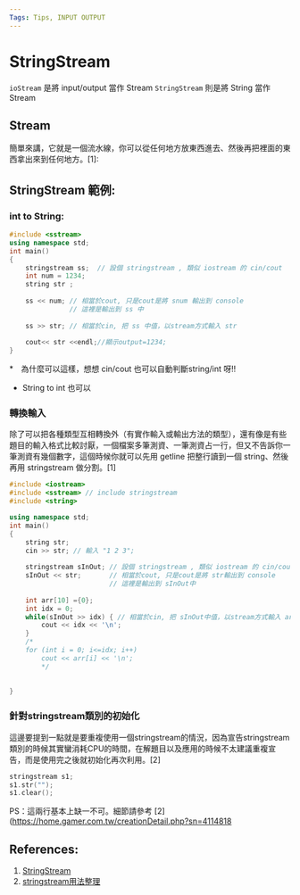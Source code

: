 ```yaml
---
Tags: Tips, INPUT OUTPUT
---
```

# StringStream

`ioStream` 是將 input/output 當作 Stream 
`StringStream` 則是將 String 當作 Stream 

## Stream 
簡單來講，它就是一個流水線，你可以從任何地方放東西進去、然後再把裡面的東西拿出來到任何地方。[1]:


## StringStream 範例:
### int to String:
``` c++
#include <sstream>
using namespace std;
int main()
{
    stringstream ss;  // 設個 stringstream , 類似 iostream 的 cin/cout
    int num = 1234;
    string str ; 
    
    ss << num; // 相當於cout, 只是cout是將 snum 輸出到 console
               // 這裡是輸出到 ss 中
    
    ss >> str; // 相當於cin, 把 ss 中值，以stream方式輸入 str
    
    cout<< str <<endl;//顯示output=1234;
}
```
*　為什麼可以這樣，想想 cin/cout 也可以自動判斷string/int 呀!!
* String to int 也可以

### 轉換輸入
除了可以把各種類型互相轉換外（有實作輸入或輸出方法的類型），還有像是有些題目的輸入格式比較討厭，一個檔案多筆測資、一筆測資占一行，但又不告訴你一筆測資有幾個數字，這個時候你就可以先用 getline 把整行讀到一個 string、然後再用 stringstream 做分割。[1]

``` c++
#include <iostream>
#include <sstream> // include stringstream
#include <string>

using namespace std;
int main()
{
    string str;
    cin >> str; // 輸入 "1 2 3";
    
    stringstream sInOut; // 設個 stringstream , 類似 iostream 的 cin/cout 
    sInOut << str;       // 相當於cout, 只是cout是將 str輸出到 console
                         // 這裡是輸出到 sInOut中
    
    int arr[10] ={0};
    int idx = 0;
    while(sInOut >> idx) { // 相當於cin, 把 sInOut中值，以stream方式輸入 arr
        cout << idx << '\n';
    }
    /*
    for (int i = 0; i<=idx; i++) 
        cout << arr[i] << '\n';
        */
    
  
}
```
### 針對stringstream類別的初始化
這邊要提到一點就是要重複使用一個stringstream的情況，因為宣告stringstream類別的時候其實蠻消耗CPU的時間，在解題目以及應用的時候不太建議重複宣告，而是使用完之後就初始化再次利用。[2]

``` c++
stringstream s1;
s1.str("");  
s1.clear();
```
PS：這兩行基本上缺一不可。細節請參考 [2](https://home.gamer.com.tw/creationDetail.php?sn=4114818


## References:
1. [StringStream](https://hackmd.io/@wiwiho/CPN-stringstream)
2. [stringstream用法整理](https://home.gamer.com.tw/creationDetail.php?sn=4114818)